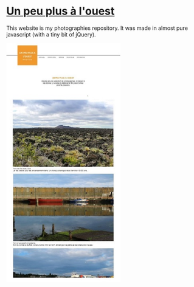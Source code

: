 # [Un peu plus à l'ouest](http://unpeuplusalouest.fr/)

This website is my photographies repository. It was made in almost pure javascript (with a tiny bit of jQuery).

<img src="vignette.jpg" alt="picture of website" style="width:300px;"/>
